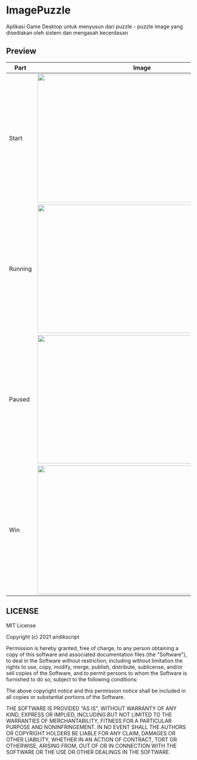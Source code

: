 # ImagePuzzle
Aplikasi Game Desktop untuk menyusun dari puzzle - puzzle image yang disediakan oleh sistem dan mengasah kecerdasan
## Preview
Part | Image |
--- | --- |
| Start | <img src="https://user-images.githubusercontent.com/58913447/170881438-1512c7ce-d465-4d22-acd8-a018c7257ad3.jpg" width="570" height="350" /> |
| Running | <img src="https://user-images.githubusercontent.com/58913447/170881439-a390ec6c-93db-4fbc-99a1-670ad5333b2d.jpg" width="570" height="350" /> |
| Paused | <img src="https://user-images.githubusercontent.com/58913447/170881434-8bec0928-c2d6-4f74-a5f5-7f1605590d14.jpg" width="570" height="350" /> |
| Win | <img src="https://user-images.githubusercontent.com/58913447/170881436-b91b95fc-8807-4711-97fc-e920be14ea91.jpg" width="570" height="350" /> |

## LICENSE
MIT License

Copyright (c) 2021 andikscript

Permission is hereby granted, free of charge, to any person obtaining a copy of this software and associated documentation files (the "Software"), to deal in the Software without restriction, including without limitation the rights to use, copy, modify, merge, publish, distribute, sublicense, and/or sell copies of the Software, and to permit persons to whom the Software is furnished to do so, subject to the following conditions:

The above copyright notice and this permission notice shall be included in all copies or substantial portions of the Software.

THE SOFTWARE IS PROVIDED "AS IS", WITHOUT WARRANTY OF ANY KIND, EXPRESS OR IMPLIED, INCLUDING BUT NOT LIMITED TO THE WARRANTIES OF MERCHANTABILITY, FITNESS FOR A PARTICULAR PURPOSE AND NONINFRINGEMENT. IN NO EVENT SHALL THE AUTHORS OR COPYRIGHT HOLDERS BE LIABLE FOR ANY CLAIM, DAMAGES OR OTHER LIABILITY, WHETHER IN AN ACTION OF CONTRACT, TORT OR OTHERWISE, ARISING FROM, OUT OF OR IN CONNECTION WITH THE SOFTWARE OR THE USE OR OTHER DEALINGS IN THE SOFTWARE.
